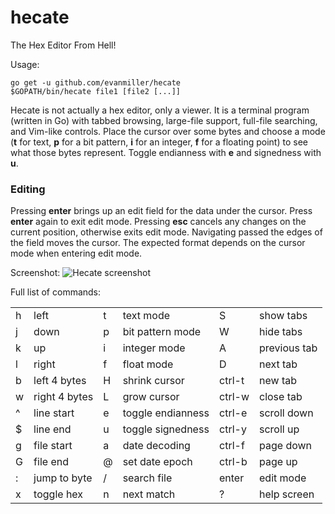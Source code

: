 # hecate
The Hex Editor From Hell!

Usage:

    go get -u github.com/evanmiller/hecate
    $GOPATH/bin/hecate file1 [file2 [...]]

Hecate is not actually a hex editor, only a viewer. It is a terminal program
(written in Go) with tabbed browsing, large-file support, full-file searching,
and Vim-like controls.  Place the cursor over some bytes and choose a mode
(**t** for text, **p** for a bit pattern, **i** for an integer, **f** for a
floating point) to see what those bytes represent. Toggle endianness with **e**
and signedness with **u**.


### Editing

Pressing **enter** brings up an edit field for the data under the
cursor. Press **enter** again to exit edit mode. Pressing **esc**
cancels any changes on the current position, otherwise exits edit
mode. Navigating passed the edges of the field moves the cursor. The
expected format depends on the cursor mode when entering edit mode.


Screenshot:
![Hecate screenshot](http://www.evanmiller.org/images/hecate-screenshot2.png)

Full list of commands:


<table>
<tr><td>h</td><td>left</td><td>t</td><td>text mode</td><td>S</td><td>show tabs</td></tr>
<tr><td>j</td><td>down</td><td>p</td><td>bit pattern mode</td><td>W</td><td>hide tabs</td></tr>
<tr><td>k</td><td>up</td><td>i</td><td>integer mode</td><td>A</td><td>previous tab</td></tr>
<tr><td>l</td><td>right</td><td>f</td><td>float mode</td><td>D</td><td>next tab</td></tr>
<tr><td>b</td><td>left 4 bytes</td><td>H</td><td>shrink cursor</td><td>ctrl-t</td><td>new tab</td></tr>
<tr><td>w</td><td>right 4 bytes</td><td>L</td><td>grow cursor</td><td>ctrl-w</td><td>close tab</td></tr>
<tr><td>^</td><td>line start</td><td>e</td><td>toggle endianness</td><td>ctrl-e</td><td>scroll down</td></tr>
<tr><td>$</td><td>line end</td><td>u</td><td>toggle signedness</td><td>ctrl-y</td><td>scroll up</td></tr>
<tr><td>g</td><td>file start</td><td>a</td><td>date decoding</td><td>ctrl-f</td><td>page down</td></tr>
<tr><td>G</td><td>file end</td><td>@</td><td>set date epoch</td><td>ctrl-b</td><td>page up</td></tr>
<tr><td>:</td><td>jump to byte</td><td>/</td><td>search file</td><td>enter</td><td>edit mode</td></tr>
<tr><td>x</td><td>toggle hex</td><td>n</td><td>next match</td><td>?</td><td>help screen</td></tr>
</table>
